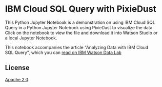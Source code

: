 # IBM Cloud SQL Query with PixieDust

This Python Jupyter Notebook is a demonstration on using IBM Cloud SQL Query in a Python Jupyter Notebook using PixieDust to visualize the data. Click on the notebook to view the file and download it into Watson Studio or a local Jupyter Notebook.

This notebook accompanies the article "Analyzing Data with IBM Cloud SQL Query", which you can [read on IBM Watson Data Lab](https://medium.com/ibm-watson-data-lab/analyzing-data-with-ibm-cloud-sql-query-bc53566a59f5)

## License

[Apache 2.0](https://github.com/ibm-watson-data-lab/cloud-sql-query/blob/master/LICENSE)
